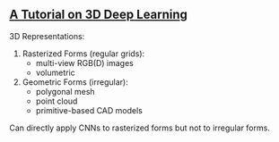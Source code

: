 
## [A Tutorial on 3D Deep Learning](http://3ddl.stanford.edu/)

3D Representations:

1. Rasterized Forms (regular grids):
    - multi-view RGB(D) images
    - volumetric
2. Geometric Forms (irregular):
    - polygonal mesh
    - point cloud
    - primitive-based CAD models

Can directly apply CNNs to rasterized forms but not to irregular forms.
